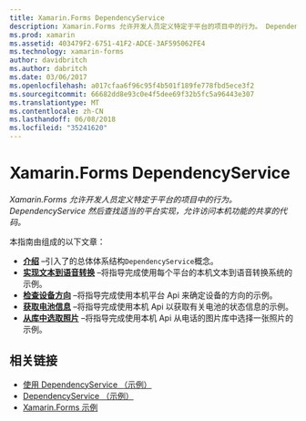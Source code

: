 ```yaml
---
title: Xamarin.Forms DependencyService
description: Xamarin.Forms 允许开发人员定义特定于平台的项目中的行为。 DependencyService 然后查找适当的平台实现，允许访问本机功能的共享的代码。
ms.prod: xamarin
ms.assetid: 403479F2-6751-41F2-ADCE-3AF595062FE4
ms.technology: xamarin-forms
author: davidbritch
ms.author: dabritch
ms.date: 03/06/2017
ms.openlocfilehash: a017cfaa6f96c95f4b501f189fe778fbd5ece3f2
ms.sourcegitcommit: 66682dd8e93c0e4f5dee69f32b5fc5a96443e307
ms.translationtype: MT
ms.contentlocale: zh-CN
ms.lasthandoff: 06/08/2018
ms.locfileid: "35241620"
---
```

# <a name="xamarinforms-dependencyservice"></a>Xamarin.Forms DependencyService

_Xamarin.Forms 允许开发人员定义特定于平台的项目中的行为。DependencyService 然后查找适当的平台实现，允许访问本机功能的共享的代码。_

本指南由组成的以下文章：

- **[介绍](introduction.md)** &ndash;引入了的总体体系结构`DependencyService`概念。
- **[实现文本到语音转换](text-to-speech.md)** &ndash;将指导完成使用每个平台的本机文本到语音转换系统的示例。
- **[检查设备方向](device-orientation.md)** &ndash;将指导完成使用本机平台 Api 来确定设备的方向的示例。
- **[获取电池信息](battery-info.md)** &ndash;将指导完成使用本机 Api 以获取有关电池的状态信息的示例。
- **[从库中选取照片](photo-picker.md)** &ndash;将指导完成使用本机 Api 从电话的图片库中选择一张照片的示例。


## <a name="related-links"></a>相关链接

- [使用 DependencyService （示例）](https://developer.xamarin.com/samples/UsingDependencyService)
- [DependencyService （示例）](https://developer.xamarin.com/samples/xamarin-forms/DependencyService/DependencyServiceSample)
- [Xamarin.Forms 示例](https://github.com/xamarin/xamarin-forms-samples)
